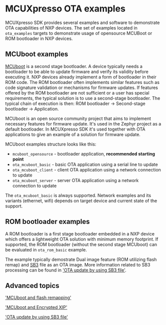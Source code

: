 # MCUXpresso OTA examples

MCUXpresso SDK provides several examples and software to demonstrate OTA capabilities of NXP devices. The set of examples located in `ota_examples` targets to demonstrate usage of opensource MCUBoot or ROM bootloader in NXP devices.

## MCUboot examples

[MCUboot](https://docs.mcuboot.com/) is a second stage bootloader. A device typically needs a bootloader to be able to update firmware and verify its validity before executing it. NXP devices already implement a form of bootloader in their ROM code. The ROM bootloader often implements similar features such as code signature validation or mechanisms for firmware updates. If features offered by the ROM bootloader are not sufficient or a user has special requirements, the typical solution is to use a second-stage bootloader. The typical chain of execution is then: ROM bootloader → Second-stage bootloader → Application.

MCUboot is an open source community project that aims to implement necessary features for firmware update. It's used in the Zephyr project as a default bootloader. In MCUXpresso SDK it's used together with OTA applications to give an example of a solution for firmware update.

MCUboot examples structure looks like this:
*	`mcuboot_opensource` - bootloader application, __recommended starting point__
*	`ota_mcuboot_basic` - basic OTA application using a serial line to update
*	`ota_mcuboot_client` - client OTA application using a network connection to update
*	`ota_mcuboot_server` - server OTA application using a network connection to update

The `ota_mcuboot_basic` is always supported. Network examples and its variants (ethernet, wifi) depends on target device and current state of the support.

## ROM bootloader examples

A ROM bootloader is a first stage bootloader embedded in a NXP device which offers a lightweight OTA solution with minimum memory footprint. If supported, the ROM bootloader (without the second stage MCUboot) can be evaluated in `ota_rom_basic` example.

The example typically demostrate Dual image feature (ROM utilizing flash remap) and [SB3](https://spsdk-try.readthedocs.io/en/stable/images/secure_update.html) file as an OTA image. More information related to SB3 processing can be found in ['OTA update by using SB3 file'](_doc/sb3_common_readme.md).

## Advanced topics

['MCUboot and flash remapping'](_doc/flash_remap_readme.md)

['MCUboot and Encrypted XIP'](_doc/encrypted_xip_readme.md)

['OTA update by using SB3 file'](_doc/sb3_common_readme.md)